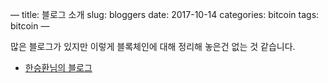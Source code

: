 —
title: 블로그 소개
slug: bloggers
date: 2017-10-14
categories: bitcoin
tags: bitcoin
—

많은 블로그가 있지만 이렇게 블록체인에 대해 정리해 놓은건 없는 것 같습니다. 

- [한승환님의 블로그](http://www.seunghwanhan.com)
